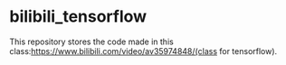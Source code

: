 # bilibili_tensorflow
This repository stores the code made in this class:https://www.bilibili.com/video/av35974848/(class for tensorflow).
